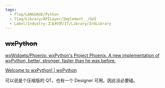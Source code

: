 ```yaml
---
tags:
  - flag/LANGUAGE/Python
  - flag/Library/APILayer/Implement__/GUI
  - Label/Industry-工业科学/IT/Library/3rdLibrary
---
```


## ~~wxPython~~

[wxWidgets/Phoenix: wxPython's Project Phoenix. A new implementation of wxPython, better, stronger, faster than he was before.](https://github.com/wxWidgets/Phoenix/)

[Welcome to wxPython! | wxPython](https://wxpython.org/)

可以说是个压缩版的 QT，也有一个 Designer 可用。因此没必要碰。